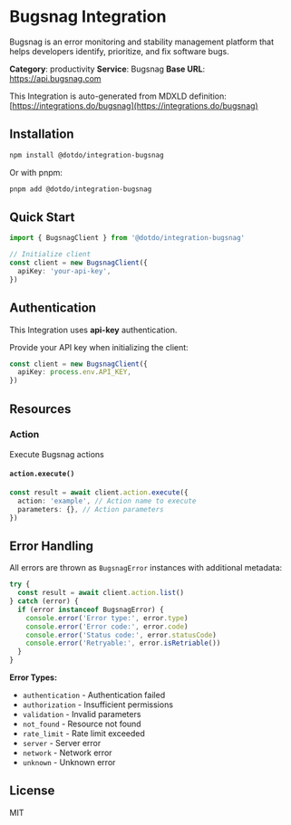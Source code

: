# Bugsnag Integration

Bugsnag is an error monitoring and stability management platform that helps developers identify, prioritize, and fix software bugs.

**Category**: productivity
**Service**: Bugsnag
**Base URL**: https://api.bugsnag.com

This Integration is auto-generated from MDXLD definition: [https://integrations.do/bugsnag](https://integrations.do/bugsnag)

## Installation

```bash
npm install @dotdo/integration-bugsnag
```

Or with pnpm:

```bash
pnpm add @dotdo/integration-bugsnag
```

## Quick Start

```typescript
import { BugsnagClient } from '@dotdo/integration-bugsnag'

// Initialize client
const client = new BugsnagClient({
  apiKey: 'your-api-key',
})
```

## Authentication

This Integration uses **api-key** authentication.

Provide your API key when initializing the client:

```typescript
const client = new BugsnagClient({
  apiKey: process.env.API_KEY,
})
```

## Resources

### Action

Execute Bugsnag actions

#### `action.execute()`

```typescript
const result = await client.action.execute({
  action: 'example', // Action name to execute
  parameters: {}, // Action parameters
})
```

## Error Handling

All errors are thrown as `BugsnagError` instances with additional metadata:

```typescript
try {
  const result = await client.action.list()
} catch (error) {
  if (error instanceof BugsnagError) {
    console.error('Error type:', error.type)
    console.error('Error code:', error.code)
    console.error('Status code:', error.statusCode)
    console.error('Retryable:', error.isRetriable())
  }
}
```

**Error Types:**

- `authentication` - Authentication failed
- `authorization` - Insufficient permissions
- `validation` - Invalid parameters
- `not_found` - Resource not found
- `rate_limit` - Rate limit exceeded
- `server` - Server error
- `network` - Network error
- `unknown` - Unknown error

## License

MIT
